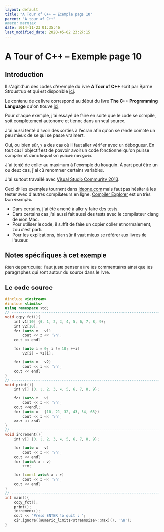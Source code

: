 ```yaml
---
layout: default
title: "A Tour of C++ – Exemple page 10"
parent: "A tour of C++"
#math: mathjax
date: 2014-11-23 01:35:46
last_modified_date: 2020-05-02 23:27:15
---
```


# A Tour of C++ – Exemple page 10

## Introduction
Il s'agit d'un des codes d'exemple du livre **A Tour of C++** écrit par Bjarne Stroustrup et qui est disponible [ici](http://www.amazon.fr/Tour-C-Bjarne-Stroustrup/dp/0321958314/ref%3Dsr_1_1?ie=UTF8&qid=1416699327&sr=8-1&keywords=a+tour+of+c%2B%2B). 

Le contenu de ce livre correspond au début du livre **The C++ Programming Language** qu'on trouve [ici](http://www.amazon.fr/The-Programming-Language-Bjarne-Stroustrup/dp/0321563840/ref%3Dpd_sim_eb_3?ie=UTF8&refRID=0CR047TTJV1HA6CVA9XA).

Pour chaque exemple, j'ai essayé de faire en sorte que le code se compile, soit complètement autonome et tienne dans un seul source.

J'ai aussi tenté d'avoir des sorties à l'écran afin qu'on se rende compte un peu mieux de se qui se passe vraiment.

Oui, oui bien sûr, y a des cas où il faut aller vérifier avec un débogueur.
En tout cas l'objectif est de pouvoir avoir un code fonctionnel qu'on puisse compiler et dans lequel on puisse naviguer.

J'ai tenté de coller au maximum à l'exemple du bouquin. À part peut être un ou deux cas, j'ai dû renommer certains variables.

J'ai surtout travaillé avec [Visual Studio Community 2013](http://www.visualstudio.com/products/visual-studio-community-vs).

Ceci dit les exemples tournent dans [Ideone.com](http://ideone.com/) mais faut pas hésiter à les tester avec d'autres compilateurs en ligne. [Compiler Explorer](https://godbolt.org/) est un très bon exemple.

* Dans certains, j'ai été amené à aller y faire des tests.  
* Dans certains cas j'ai aussi fait aussi des tests avec le compilateur clang de mon Mac.  
* Pour utiliser le code, il suffit de faire un copier coller et normalement, zou c'est parti.  
* Pour les explications, bien sûr il vaut mieux se référer aux livres de l'auteur.  


## Notes spécifiques à cet exemple


Rien de particulier. Faut juste penser à lire les commentaires ainsi que les paragraphes qui sont autour du source dans le livre.

## Le code source

```cpp
#include <iostream>
#include <limits>
using namespace std;
// ----------------------------------------------------------------------------
void copy_fct(){
    int v1[10] {0, 1, 2, 3, 4, 5, 6, 7, 8, 9};                                    // v1 is an array of 10 integers intialized with values from 0 to 9
    int v2[10];                                                                   // to become a copy of v1
    for (auto x : v1)                                                             // for each x in v
        cout << x << '\n';
    cout << endl;

    for (auto i = 0; i != 10; ++i)                                                // copy elements
        v2[i] = v1[i];

    for (auto x : v2)
        cout << x << '\n';
    cout << endl;
}
// ----------------------------------------------------------------------------
void print(){
    int v[] {0, 1, 2, 3, 4, 5, 6, 7, 8, 9};

    for (auto x : v)
        cout << x << '\n';
    cout <<endl;
    for (auto x : {10, 21, 32, 43, 54, 65})
        cout << x << '\n';
    cout << endl;
}
// ----------------------------------------------------------------------------
void increment(){
    int v[] {0, 1, 2, 3, 4, 5, 6, 7, 8, 9};

    for (auto x : v)
        cout << x << '\n';
    cout << endl;
    for (auto& x : v)                                                             // x is a reference to an object whose type is automatically deduced
        ++x;

    for (const auto& x : v)                                                       // x is a read only reference to an object whose type is automatically deduced
        cout << x << '\n';
    cout << endl;
}
// ----------------------------------------------------------------------------
int main(){
    copy_fct();
    print();
    increment();
    cout << "Press ENTER to quit : ";
    cin.ignore((numeric_limits<streamsize>::max)(), '\n');
}
```
